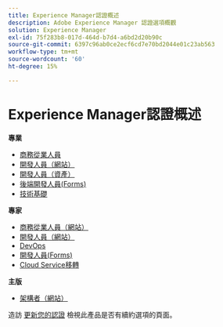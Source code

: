 ```yaml
---
title: Experience Manager認證概述
description: Adobe Experience Manager 認證選項概觀
solution: Experience Manager
exl-id: 75f283b8-017d-464d-b7d4-a6bd2d20b90c
source-git-commit: 6397c96ab0ce2ecf6cd7e70bd2044e01c23ab563
workflow-type: tm+mt
source-wordcount: '60'
ht-degree: 15%

---
```


# Experience Manager認證概述

**專業**

* [商務從業人員](/help/certifications/aem/aem-p-business.md) <!--AD0-E126-->
* [開發人員（網站）](/help/certifications/aem/aem-sites-p-developer.md) <!--AD0-E123-->
* [開發人員（資產）](/help/certifications/aem/aem-assets-p-developer.md) <!--AD0-E129-->
* [後端開發人員(Forms)](/help/certifications/aem/aem-forms-p-bedeveloper.md) <!--AD0-E127-->
* [技術基礎](/help/certifications/aem/aem-p-foundations.md) <!--AD0-E132-->

**專家**

* [商務從業人員（網站）](/help/certifications/aem/aem-sites-e-business.md) <!--AD0-E121-->
* [開發人員（網站）](/help/certifications/aem/aem-sites-e-developer.md) <!--AD0-E134-->
* [DevOps](/help/certifications/aem/aem-devops-e-engineer.md) <!--AD0-E124-->
* [開發人員(Forms)](/help/certifications/aem/aem-forms-e-developer.md) <!--AD0-E125-->
* [Cloud Service移轉](/help/certifications/aem/aem-cs-e-migration.md) <!--AD0-E136-->

**主版**

* [架構者（網站）](/help/certifications/aem/aem-sites-m-architect.md) <!--AD0-E117-->

造訪 [更新您的認證](/help/certifications/renew.md) 檢視此產品是否有續約選項的頁面。
